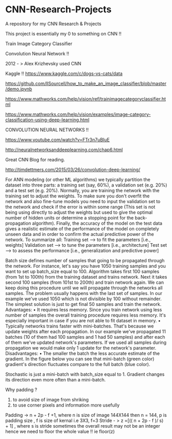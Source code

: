 # CNN-Research-Projects
A repository for my CNN Research &amp; Projects

This project is essentially my 0 to something on CNN !!

Train Image Category Classifier 

Convolution Neural Network !! 

2012 - > Alex Krizhevsky used CNN 

Kaggle !!
https://www.kaggle.com/c/dogs-vs-cats/data

https://github.com/llSourcell/how_to_make_an_image_classifier/blob/master/demo.ipynb


https://www.mathworks.com/help/vision/ref/trainimagecategoryclassifier.html

https://www.mathworks.com/help/vision/examples/image-category-classification-using-deep-learning.html


CONVOLUTION NEURAL NETWORKS !! 

https://www.youtube.com/watch?v=FTr3n7uBIuE

http://neuralnetworksanddeeplearning.com/chap6.html

Great CNN Blog for reading.

http://timdettmers.com/2015/03/26/convolution-deep-learning/


For ANN modeling (or other ML algorithms)  we typically partition the dataset into three parts: a training set (say, 60%), a validation set (e.g. 20%) and a test set (e.g. 20%). Normally, you are training the network with the training set to adjust the weights. To make sure you don't overfit the network and also fine-tune models you need to input the validation set to the network and check if the error is within some range (This set is not being using directly to adjust the weights but used to give the optimal number of hidden units or determine a stopping point for the back-propagation algorithm). Finally, the accuracy of the model on the test data gives a realistic estimate of the performance of the model on completely unseen data and in order to confirm the actual predictive power of the network.
To summarize all:
Training set  --> to fit the parameters [i.e., weights]
Validation set --> to tune the parameters [i.e., architecture]
Test set --> to assess the performance [i.e., generalization and predictive power]

Batch size defines number of samples that going to be propagated through the network.
For instance, let's say you have 1050 training samples and you want to set up batch_size equal to 100. Algorithm takes first 100 samples (from 1st to 100th) from the training dataset and trains network. Next it takes second 100 samples (from 101st to 200th) and train network again. We can keep doing this procedure until we will propagate through the networks all samples. The problem usually happens with the last set of samples. In our example we've used 1050 which is not divisible by 100 without remainder. The simplest solution is just to get final 50 samples and train the network.
Advantages:
•	It requires less memory. Since you train network using less number of samples the overall training procedure requires less memory. It's especially important in case if you are not able to fit dataset in memory.
•	Typically networks trains faster with mini-batches. That's because we update weights after each propagation. In our example we've propagated 11 batches (10 of them had 100 samples and 1 had 50 samples) and after each of them we've updated network's parameters. If we used all samples during propagation we would make only 1 update for the network's parameter.
Disadvantages:
•	The smaller the batch the less accurate estimate of the gradient. In the figure below you can see that mini-batch (green color) gradient's direction fluctuates compare to the full batch (blue color).
 
Stochastic is just a mini-batch with batch_size equal to 1. Gradient changes its direction even more often than a mini-batch.

Why padding ? 
1) to avoid size of image from shriking 
2) to use corner pixels and information more usefully 

Padding ->  n + 2p - f +1, where n is size of image 144X144 then n = 144, p is padding size , 
            f is size of kernal i.e 3X3, f=3
Stride - > z =[(( n + 2p - f )/ s) + 1] , where  s is stride 
           sometimes the overall result may not be an integer hence we need to floor the whole value !! ie floor(z) 
